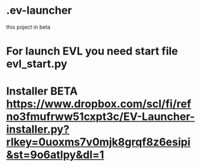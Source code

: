 # .ev-launcher

this poject in beta
# For launch EVL you need start file evl_start.py
# Installer BETA https://www.dropbox.com/scl/fi/refno3fmufrww51cxpt3c/EV-Launcher-installer.py?rlkey=0uoxms7v0mjk8grqf8z6esipi&st=9o6atlpy&dl=1
